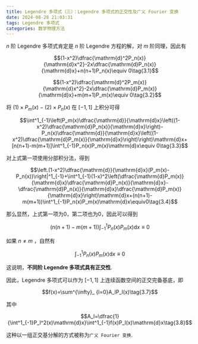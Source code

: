 ```yaml
---
title: Legendre 多项式（三）：Legendre 多项式的正交性及广义 Fourier 变换
date: 2024-08-28 21:03:31
tags: Legendre 多项式
categories: 数学物理方法
---
```

$n$ 阶 Legendre 多项式肯定是 $n$ 阶 Legendre 方程的解，对 $m$ 阶同理，因此有

$$(1-x^2)\dfrac{\mathrm{d}^2P_n(x)}{\mathrm{d}x^2}-2x\dfrac{\mathrm{d}P_n(x)}{\mathrm{d}x}+n(n+1)P_n(x)\equiv 0\tag{3.1}$$

$$(1-x^2)\dfrac{\mathrm{d}^2P_m(x)}{\mathrm{d}x^2}-2x\dfrac{\mathrm{d}P_m(x)}{\mathrm{d}x}+m(m+1)P_m(x)\equiv 0\tag{3.2}$$

将 $(1)\times P_m(x)-(2)\times P_n(x)$ 在 $[-1,1]$ 上积分可得

$$\int^1_{-1}\left(P_m(x)\dfrac{\mathrm{d}}{\mathrm{d}x}\left((1-x^2)\dfrac{\mathrm{d}P_n(x)}{\mathrm{d}x}\right)-P_n(x)\dfrac{\mathrm{d}}{\mathrm{d}x}\left((1-x^2)\dfrac{\mathrm{d}P_m(x)}{\mathrm{d}x}\right)\right)\mathrm{d}x+[n(n+1)-m(m+1)]\int^1_{-1}P_n(x)P_m(x)\mathrm{d}x\equiv 0\tag{3.3}$$

对上式第一项使用分部积分法，得到

$$\left.(1-x^2)\dfrac{\mathrm{d}}{\mathrm{d}x}(P_m(x)-P_n(x))\right|^1_{-1}+\int^1_{-1}(1-x)^2\left(\dfrac{\mathrm{d}P_m(x)}{\mathrm{d}x}\dfrac{\mathrm{d}P_n(x)}{\mathrm{d}x}-\dfrac{\mathrm{d}P_n(x)}{\mathrm{d}x}\dfrac{\mathrm{d}P_m(x)}{\mathrm{d}x}\right)\mathrm{d}x+(n(n+1)-m(m+1))\int^1_{-1}P_n(x)P_m(x)\mathrm{d}x\equiv0\tag{3.4}$$

那么显然，上式第一项为0，第二项也为0，因此可以得到

$$(n(n+1)-m(m+1))\int^1_{-1}P_n(x)P_m(x)\mathrm{d}x\equiv 0\tag{3.5}$$

如果 $n\neq m$ ，自然有

$$\int^1_{-1}P_n(x)P_m(x)\mathrm{d}x\equiv0\tag{3.6}$$

这说明，**不同阶 Legendre 多项式具有正交性**.

因此，Legendre 多项式可以作为 $[-1,1]$ 上连续函数空间的正交完备基底，即

$$f(x)=\sum^{\infty}_ {l=0}A_lP_l(x)\tag{3.7}$$

其中

$$A_l=\dfrac{1}{\int^1_{-1}P_l^2(x)\mathrm{d}x}\int^1_{-1}f(x)P_l(x)\mathrm{d}x\tag{3.8}$$

这种以一组正交基分解的方式被称为`广义 Fourier 变换`.
